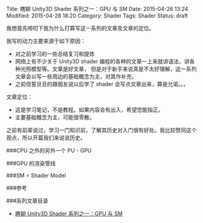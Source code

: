 ﻿Title: 瞎聊 Unity3D Shader 系列之一：GPU 与 SM
Date: 2015-04-26 13:24
Modified: 2015-04-28 18:20
Category: Shader
Tags: Shader
Status: draft

我想首先唠叨下我为什么打算写这一系列的文章及文章的定位。

我写的动力主要来源于如下原因：

- 对之前学习的一些总结复习和提炼
- 网络上有不少关于 Unity3D shader 编程的各种的文章一上来就讲语法，讲各种光照模型等。文章是好文章，
但是对于新手来说真是不太好理解，这一系列文章会以写一些周边的基础概念为主，对其作补充。
- 之前信誓旦旦的跟朋友说以后学了 shader 会写点文章出来，算是允诺。。。

文章定位：

- 这是学习笔记，不是教程。如果内容会有出入，希望您能指正。
- 主要基础概念为主，可能很零散。

之前有前辈说过，学习一门知识前，了解其历史对入门很有好处。我比较赞同这个观点，所以开篇我们来说说历史。

###CPU 之外的另外一个 PU - GPU

###GPU 的渲染管线

###SM = Shader Model

###参考

###系列文章目录
- [瞎聊 Unity3D Shader 系列之一：GPU 与 SM]({filename}/Shader_1.md)
